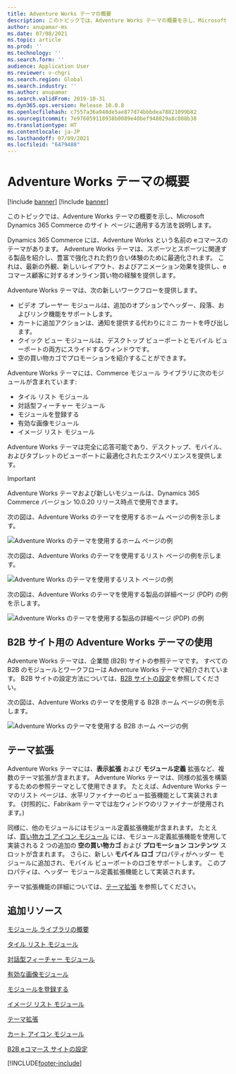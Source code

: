 ```yaml
---
title: Adventure Works テーマの概要
description: このトピックでは、Adventure Works テーマの概要を示し、Microsoft Dynamics 365 Commerce のサイト ページに適用する方法を説明します。
author: anupamar-ms
ms.date: 07/08/2021
ms.topic: article
ms.prod: ''
ms.technology: ''
ms.search.form: ''
audience: Application User
ms.reviewer: v-chgri
ms.search.region: Global
ms.search.industry: ''
ms.author: anupamar
ms.search.validFrom: 2019-10-31
ms.dyn365.ops.version: Release 10.0.8
ms.openlocfilehash: c7557a36a948de5ae877d74bbbdea78821099b82
ms.sourcegitcommit: 7e976059118938b0089e40bef948029a8c088b38
ms.translationtype: HT
ms.contentlocale: ja-JP
ms.lasthandoff: 07/09/2021
ms.locfileid: "6479488"
---
```

# <a name="adventure-works-theme-overview"></a>Adventure Works テーマの概要

[!include [banner](includes/banner.md)]
[!include [banner](includes/preview-banner.md)]

このトピックでは、Adventure Works テーマの概要を示し、Microsoft Dynamics 365 Commerce のサイト ページに適用する方法を説明します。

Dynamics 365 Commerce には、Adventure Works という名前の eコマースのテーマがあります。 Adventure Works テーマは、スポーツとスポーツに関連する製品を紹介し、豊富で強化された釣り合い体験のために最適化されます。 これは、最新の外観、新しいレイアウト、およびアニメーション効果を提供し、eコマース顧客に対するオンライン買い物の経験を提供します。

Adventure Works テーマは、次の新しいワークフローを提供します。

- ビデオ プレーヤー モジュールは、追加のオプションでヘッダー、段落、およびリンク機能をサポートします。
- カートに追加アクションは、通知を提供する代わりにミニ カートを呼び出します。
- クイック ビュー モジュールは、デスクトップ ビューポートとモバイル ビューポートの両方にスライドするウィンドウです。
- 空の買い物カゴでプロモーションを紹介することができます。

Adventure Works テーマには、Commerce モジュール ライブラリに次のモジュールが含まれています:

- タイル リスト モジュール
- 対話型フィーチャー モジュール
- モジュールを登録する
- 有効な画像モジュール
- イメージ リスト モジュール

Adventure Works テーマは完全に応答可能であり、デスクトップ、モバイル、およびタブレットのビューポートに最適化されたエクスペリエンスを提供します。

> [!IMPORTANT]
> Adventure Works テーマおよび新しいモジュールは、Dynamics 365 Commerce バージョン 10.0.20 リリース時点で使用できます。

次の図は、Adventure Works のテーマを使用するホーム ページの例を示します。

![Adventure Works のテーマを使用するホーム ページの例](./media/aw_b2c.PNG)

次の図は、Adventure Works のテーマを使用するリスト ページの例を示します。

![Adventure Works のテーマを使用するリスト ページの例](./media/Aw_list.PNG)

次の図は、Adventure Works のテーマを使用する製品の詳細ページ (PDP) の例を示します。

![Adventure Works のテーマを使用する製品の詳細ページ (PDP) の例](./media/aw_pdp.PNG)

## <a name="use-the-adventure-works-theme-for-b2b-sites"></a>B2B サイト用の Adventure Works テーマの使用

Adventure Works テーマは、企業間 (B2B) サイトの参照テーマです。 すべての B2B のモジュールとワークフローは Adventure Works テーマで紹介されています。 B2B サイトの設定方法については、[B2B サイトの設定](./b2b/set-up-b2b-site.md)を参照してください。

次の図は、Adventure Works のテーマを使用する B2B ホーム ページの例を示します。

![Adventure Works のテーマを使用する B2B ホーム ページの例](./media/aw_b2b.PNG)

## <a name="theme-extensions"></a>テーマ拡張

Adventure Works テーマには、**表示拡張** および **モジュール定義** 拡張など、複数のテーマ拡張が含まれます。 Adventure Works テーマは、同様の拡張を構築するための参照テーマとして使用できます。 たとえば、Adventure Works テーマのリスト ページは、水平リファイナーのビュー拡張機能として実装されます。 (対照的に、Fabrikam テーマでは左ウィンドウのリファイナーが使用されます。)

同様に、他のモジュールにはモジュール定義拡張機能が含まれます。 たとえば、[買い物カゴ アイコン モジュール](cart-icon-module.md) には、モジュール定義拡張機能を使用して実装される 2 つの追加の **空の買い物カゴ** および **プロモーション コンテンツ** スロットが含まれます。 さらに、新しい **モバイル ロゴ** プロパティがヘッダー モジュールに追加され、モバイル ビューポートのロゴをサポートします。 このプロパティは、ヘッダー モジュール定義拡張機能として実装されます。

テーマ拡張機能の詳細については、[テーマ拡張](e-commerce-extensibility/theme-module-extensions.md) を参照してください。

## <a name="additional-resources"></a>追加リソース

[モジュール ライブラリの概要](starter-kit-overview.md)

[タイル リスト モジュール](tile-list-module.md)

[対話型フィーチャー モジュール](interactive-feature-module.md)

[有効な画像モジュール](active-image-module.md)

[モジュールを登録する](subscribe-module.md)

[イメージ リスト モジュール](image-list-module.md)

[テーマ拡張](e-commerce-extensibility/theme-module-extensions.md)

[カート アイコン モジュール](cart-icon-module.md)

[B2B eコマース サイトの設定](./b2b/set-up-b2b-site.md)

[!INCLUDE[footer-include](../includes/footer-banner.md)]
